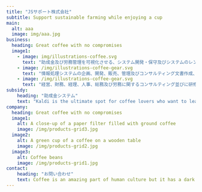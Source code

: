 ```yaml
---
title: "JSサポート株式会社"
subtitle: Support sustainable farming while enjoying a cup
main:
  alt: aaa
  image: img/aaa.jpg
business:
  heading: Great coffee with no compromises
  image1:
    - image: img/illustrations-coffee.svg
      text: "助成金及び労務管理を可視化させる、システム開発・保守及びシステムのレンタル"
    - image: /img/illustrations-coffee-gear.svg
      text: "情報処理システムの企画、開発、販売、管理及びコンサルティング文書作成、労務事務及びその他各種事務・申請代行並びにそれらのコンサルティング"
    - image: /img/illustrations-coffee-gear.svg
      text: "経営、財務、経理、人事、総務及び労務に関するコンサルティング並びに研修、セミナーの企画、開催及び運営"
subsidy:
    heading: "助成金システム"
    text: "Kaldi is the ultimate spot for coffee lovers who want to learn about their java’s origin and support the farmers that grew it. We take coffee production, roasting and brewing seriously and we’re glad to pass that knowledge to anyone."
company:
  heading: Great coffee with no compromises
  image1:
    alt: A close-up of a paper filter filled with ground coffee
    image: /img/products-grid3.jpg
  image2:
    alt: A green cup of a coffee on a wooden table
    image: /img/products-grid2.jpg
  image3:
    alt: Coffee beans
    image: /img/products-grid1.jpg
contact:
    heading: "お問い合わせ"
    text: Coffee is an amazing part of human culture but it has a dark side too – one of colonialism and mindless abuse of natural resources and human lives. We want to turn this around and return the coffee trade to the drink’s exhilarating, empowering and unifying nature.
---
```


